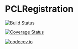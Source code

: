 # PCLRegistration

[![Build Status](https://travis-ci.org/r9y9/PCLRegistration.jl.svg?branch=master)](https://travis-ci.org/r9y9/PCLRegistration.jl)

[![Coverage Status](https://coveralls.io/repos/r9y9/PCLRegistration.jl/badge.svg?branch=master&service=github)](https://coveralls.io/github/r9y9/PCLRegistration.jl?branch=master)

[![codecov.io](http://codecov.io/github/r9y9/PCLRegistration.jl/coverage.svg?branch=master)](http://codecov.io/github/r9y9/PCLRegistration.jl?branch=master)

